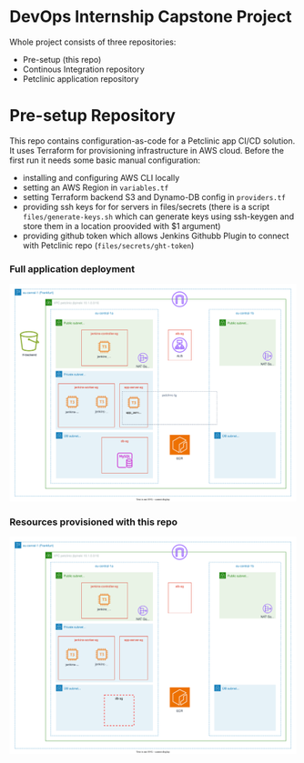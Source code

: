 # DevOps Internship Capstone Project
Whole project consists of three repositories:
- Pre-setup (this repo)
- Continous Integration repository
- Petclinic application repository
# Pre-setup Repository

This repo contains configuration-as-code for a Petclinic app CI/CD solution. 
It uses Terraform for provisioning infrastructure in AWS cloud. Before the first run it needs some basic manual configuration:
- installing and configuring AWS CLI locally
- setting an AWS Region in `variables.tf`
- setting Terraform backend S3 and Dynamo-DB config in `providers.tf`
- providing ssh keys for for servers in files/secrets (there is a script `files/generate-keys.sh` which can generate keys using ssh-keygen and store them in a location proovided with $1 argument)
- providing github token which allows Jenkins Githubb Plugin to connect with Petclinic repo (`files/secrets/ght-token`)

### Full application deployment
![AWS resources schema](petclinic-aws.svg)

### Resources provisioned with this repo
![AWS resources schema](petclinic-pre-setup.svg)